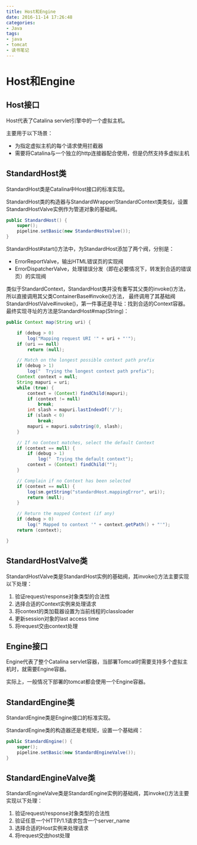 ```yaml
---
title: Host和Engine
date: 2016-11-14 17:26:48
categories: 
- Java
tags:
- java
- tomcat
- 读书笔记
---
```


# Host和Engine

## Host接口

Host代表了Catalina servlet引擎中的一个虚拟主机。

主要用于以下场景：
* 为指定虚拟主机的每个请求使用拦截器
* 需要将Catalina与一个独立的http连接器配合使用，但是仍然支持多虚拟主机

## StandardHost类

StandardHost类是Catalina中Host接口的标准实现。

StandardHost类的构造器与StandardWrapper/StandardContext类类似，设置StandardHostValve实例作为管道对象的基础阀。
```java
public StandardHost() {
    super();
    pipeline.setBasic(new StandardHostValve());
}
```

StandardHost#start()方法中，为StandardHost添加了两个阀，分别是：
* ErrorReportValve，输出HTML错误页的实现阀
* ErrorDispatcherValve，处理错误分发（即在必要情况下，转发到合适的错误页）的实现阀

类似于StandardContext，StandardHost类并没有重写其父类的invoke()方法，所以直接调用其父类ContainerBase#invoke()方法，
最终调用了其基础阀StandardHostValve#invoke()，第一件事还是寻址：找到合适的Context容器。
最终实现寻址的方法是StandardHost#map(String)：
```java
public Context map(String uri) {

    if (debug > 0)
        log("Mapping request URI '" + uri + "'");
    if (uri == null)
        return (null);

    // Match on the longest possible context path prefix
    if (debug > 1)
        log("  Trying the longest context path prefix");
    Context context = null;
    String mapuri = uri;
    while (true) {
        context = (Context) findChild(mapuri);
        if (context != null)
            break;
        int slash = mapuri.lastIndexOf('/');
        if (slash < 0)
            break;
        mapuri = mapuri.substring(0, slash);
    }

    // If no Context matches, select the default Context
    if (context == null) {
        if (debug > 1)
            log("  Trying the default context");
        context = (Context) findChild("");
    }

    // Complain if no Context has been selected
    if (context == null) {
        log(sm.getString("standardHost.mappingError", uri));
        return (null);
    }

    // Return the mapped Context (if any)
    if (debug > 0)
        log(" Mapped to context '" + context.getPath() + "'");
    return (context);

}
```

## StandardHostValve类

StandardHostValve类是StandardHost实例的基础阀，其invoke()方法主要实现以下处理：
1. 验证request/response对象类型的合法性
2. 选择合适的Context实例来处理请求
3. 将context的类加载器设置为当前线程的classloader
4. 更新session对象的last access time
5. 将request交由context处理

## Engine接口

Engine代表了整个Catalina servlet容器，当部署Tomcat时需要支持多个虚拟主机时，就需要Engine容器。

实际上，一般情况下部署的tomcat都会使用一个Engine容器。

## StandardEngine类

StandardEngine类是Engine接口的标准实现。

StandardEngine类的构造器还是老规矩，设置一个基础阀：
```java
public StandardEngine() {
    super();
    pipeline.setBasic(new StandardEngineValve());
}
```

## StandardEngineValve类

StandardEngineValve类是StandardEngine实例的基础阀，其invoke()方法主要实现以下处理：
1. 验证request/response对象类型的合法性
2. 验证任意一个HTTP/1.1请求包含一个server_name
3. 选择合适的Host实例来处理请求
4. 将request交由host处理
